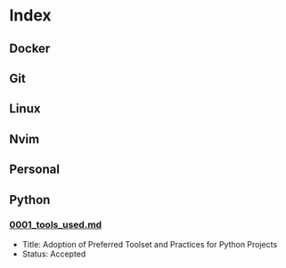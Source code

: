 # Index
## Docker
## Git
## Linux
## Nvim
## Personal
## Python
### [0001_tools_used.md](python/0001_tools_used.md)
* Title: Adoption of Preferred Toolset and Practices for Python Projects
* Status: Accepted
